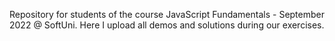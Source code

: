 Repository for students of the course JavaScript Fundamentals - September 2022 @ SoftUni. Here I upload all demos and solutions during our exercises.
